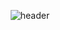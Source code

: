 <div align="center">
  
  ![header](https://capsule-render.vercel.app/api?type=Waving&color=gradient&height=210&fontAlignY=37&section=header&text=MIN%20CHEOL&animation=fadeIn)
  
</div>

<div>

  
  
</div>
